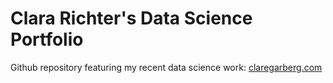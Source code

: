 # Clara Richter's Data Science Portfolio

Github repository featuring my recent data science work: [claregarberg.com](https://claregarberg.com)
